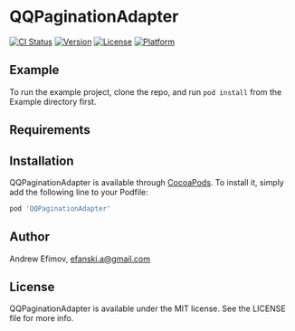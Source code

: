 # QQPaginationAdapter

[![CI Status](https://img.shields.io/travis/efanski.a@gmail.com/QQPaginationAdapter.svg?style=flat)](https://travis-ci.org/efanski.a@gmail.com/QQPaginationAdapter)
[![Version](https://img.shields.io/cocoapods/v/QQPaginationAdapter.svg?style=flat)](https://cocoapods.org/pods/QQPaginationAdapter)
[![License](https://img.shields.io/cocoapods/l/QQPaginationAdapter.svg?style=flat)](https://cocoapods.org/pods/QQPaginationAdapter)
[![Platform](https://img.shields.io/cocoapods/p/QQPaginationAdapter.svg?style=flat)](https://cocoapods.org/pods/QQPaginationAdapter)

## Example

To run the example project, clone the repo, and run `pod install` from the Example directory first.

## Requirements

## Installation

QQPaginationAdapter is available through [CocoaPods](https://cocoapods.org). To install
it, simply add the following line to your Podfile:

```ruby
pod 'QQPaginationAdapter'
```

## Author

Andrew Efimov, efanski.a@gmail.com

## License

QQPaginationAdapter is available under the MIT license. See the LICENSE file for more info.
